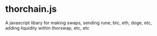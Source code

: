 # thorchain.js
A javascript libary for making swaps, sending rune, btc, eth, doge, etc, adding liquidity within thorswap, etc, etc
